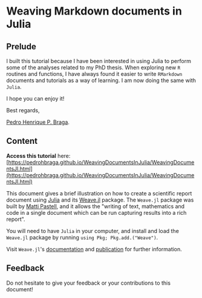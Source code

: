 # Weaving Markdown documents in Julia

## Prelude

I built this tutorial because I have been interested in using Julia to perform some of the analyses related to my PhD thesis. When exploring new `R` routines and functions, I have always found it easier to write `RMarkdown` documents and tutorials as a way of learning. I am now doing the same with `Julia`. 

I hope you can enjoy it!

Best regards,

 [Pedro Henrique P. Braga](https://github.com/pedrohbraga).

## Content

**Access this tutorial** here: [https://pedrohbraga.github.io/WeavingDocumentsInJulia/WeavingDocumentsJl.html](https://pedrohbraga.github.io/WeavingDocumentsInJulia/WeavingDocumentsJl.html)

This document gives a brief illustration on how to create a scientific report document using [Julia](http://julialang.org/) and its
[Weave.jl](https://github.com/mpastell/Weave.jl) package. The `Weave.jl` package was built by [Matti Pastell](https://github.com/mpastell/), and it allows the "writing of text, mathematics and code in a single document which can be run capturing results into a rich report". 

You will need to have `Julia` in your computer, and install and load the `Weave.jl` package by running `using Pkg; Pkg.add.("Weave")`.

Visit `Weave.jl`'s [documentation](http://weavejl.mpastell.com/) and [publication](http://dx.doi.org/10.21105/joss.00204) for further information.

## Feedback

Do not hesitate to give your feedback or your contributions to this document!

